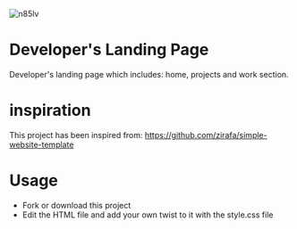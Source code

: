 ![n85lv](https://user-images.githubusercontent.com/51265624/121078424-3ff84d00-c7d9-11eb-93cd-1d95f8d2d38b.png)


# Developer's Landing Page
Developer's landing page which includes: home, projects and work section.

# inspiration
This project has been inspired from: https://github.com/zirafa/simple-website-template

# Usage
 - Fork or download this project
 - Edit the HTML file and add your own twist to it with the style.css file
